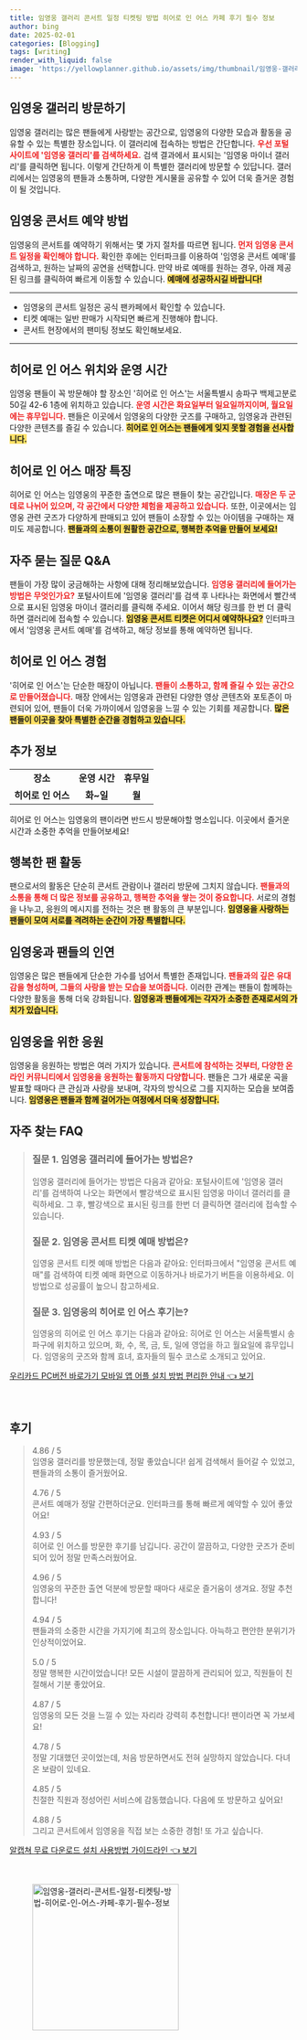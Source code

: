 ```yaml
---
title: 임영웅 갤러리 콘서트 일정 티켓팅 방법 히어로 인 어스 카페 후기 필수 정보
author: bing
date: 2025-02-01
categories: [Blogging]
tags: [writing]
render_with_liquid: false
image: 'https://yellowplanner.github.io/assets/img/thumbnail/임영웅-갤러리-콘서트-일정-티켓팅-방법-히어로-인-어스-카페-후기-필수-정보.webp'
---
```



<h2 id='임영웅 갤러리 방문하기'>임영웅 갤러리 방문하기</h2>

<p>임영웅 갤러리는 많은 팬들에게 사랑받는 공간으로, 임영웅의 다양한 모습과 활동을 공유할 수 있는 특별한 장소입니다. 이 갤러리에 접속하는 방법은 간단합니다. <b><span style="color: #ee2323;">우선 포털 사이트에 '임영웅 갤러리'를 검색하세요.</span></b> 검색 결과에서 표시되는 '임영웅 마이너 갤러리'를 클릭하면 됩니다. 이렇게 간단하게 이 특별한 갤러리에 방문할 수 있답니다. 갤러리에서는 임영웅의 팬들과 소통하며, 다양한 게시물을 공유할 수 있어 더욱 즐거운 경험이 될 것입니다.</p>

<h2 id='임영웅 콘서트 예약 방법'>임영웅 콘서트 예약 방법</h2>

<p>임영웅의 콘서트를 예약하기 위해서는 몇 가지 절차를 따르면 됩니다. <b><span style="color: #ee2323;">먼저 임영웅 콘서트 일정을 확인해야 합니다.</span></b> 확인한 후에는 인터파크를 이용하여 '임영웅 콘서트 예매'를 검색하고, 원하는 날짜의 공연을 선택합니다. 만약 바로 예매를 원하는 경우, 아래 제공된 링크를 클릭하여 빠르게 이동할 수 있습니다. <b><span style="background-color: #ffe066;">예매에 성공하시길 바랍니다!</span></b></p>

<hr />

<ul>
    <li>임영웅의 콘서트 일정은 공식 팬카페에서 확인할 수 있습니다.</li>
    <li>티켓 예매는 일반 판매가 시작되면 빠르게 진행해야 합니다.</li>
    <li>콘서트 현장에서의 팬미팅 정보도 확인해보세요.</li>
</ul>

<hr />

<h2 id='히어로 인 어스 위치와 운영 시간'>히어로 인 어스 위치와 운영 시간</h2>

<p>임영웅 팬들이 꼭 방문해야 할 장소인 '히어로 인 어스'는 서울특별시 송파구 백제고분로 50길 42-6 1층에 위치하고 있습니다. <b><span style="color: #ee2323;">운영 시간은 화요일부터 일요일까지이며, 월요일에는 휴무입니다.</span></b> 팬들은 이곳에서 임영웅의 다양한 굿즈를 구매하고, 임영웅과 관련된 다양한 콘텐츠를 즐길 수 있습니다. <b><span style="background-color: #ffe066;">히어로 인 어스는 팬들에게 잊지 못할 경험을 선사합니다.</span></b></p>

<h2 id='히어로 인 어스 매장 특징'>히어로 인 어스 매장 특징</h2>

<p>히어로 인 어스는 임영웅의 꾸준한 출연으로 많은 팬들이 찾는 공간입니다. <b><span style="color: #ee2323;">매장은 두 군데로 나뉘어 있으며, 각 공간에서 다양한 체험을 제공하고 있습니다.</span></b> 또한, 이곳에서는 임영웅 관련 굿즈가 다양하게 판매되고 있어 팬들이 소장할 수 있는 아이템을 구매하는 재미도 제공합니다. <b><span style="background-color: #ffe066;">팬들과의 소통이 원활한 공간으로, 행복한 추억을 만들어 보세요!</span></b></p>

<h2 id='자주 묻는 질문 Q&A'>자주 묻는 질문 Q&A</h2>

<p>팬들이 가장 많이 궁금해하는 사항에 대해 정리해보았습니다. <b><span style="color: #ee2323;">임영웅 갤러리에 들어가는 방법은 무엇인가요?</span></b> 포털사이트에 '임영웅 갤러리'를 검색 후 나타나는 화면에서 빨간색으로 표시된 임영웅 마이너 갤러리를 클릭해 주세요. 이어서 해당 링크를 한 번 더 클릭하면 갤러리에 접속할 수 있습니다. <b><span style="background-color: #ffe066;">임영웅 콘서트 티켓은 어디서 예약하나요?</span></b> 인터파크에서 '임영웅 콘서트 예매'를 검색하고, 해당 정보를 통해 예약하면 됩니다.</p>

<h2 id='히어로 인 어스 경험'>히어로 인 어스 경험</h2>

<p>'히어로 인 어스'는 단순한 매장이 아닙니다. <b><span style="color: #ee2323;">팬들이 소통하고, 함께 즐길 수 있는 공간으로 만들어졌습니다.</span></b> 매장 안에서는 임영웅과 관련된 다양한 영상 콘텐츠와 포토존이 마련되어 있어, 팬들이 더욱 가까이에서 임영웅을 느낄 수 있는 기회를 제공합니다. <b><span style="background-color: #ffe066;">많은 팬들이 이곳을 찾아 특별한 순간을 경험하고 있습니다.</span></b></p>

<h2 id='추가 정보'>추가 정보</h2>

<table>
    <tr>
        <td style="text-align: center; height: 17px;"><b>장소</b></td>
        <td style="text-align: center; height: 17px;"><b>운영 시간</b></td>
        <td style="text-align: center; height: 17px;"><b>휴무일</b></td>
    </tr>
    <tr>
        <td style="text-align: center; height: 17px;"><b>히어로 인 어스</b></td>
        <td style="text-align: center; height: 17px;"><b>화~일</b></td>
        <td style="text-align: center; height: 17px;"><b>월</b></td>
    </tr>
</table>

<p>히어로 인 어스는 임영웅의 팬이라면 반드시 방문해야할 명소입니다. 이곳에서 즐거운 시간과 소중한 추억을 만들어보세요!</p>

<h2 id='행복한 팬 활동'>행복한 팬 활동</h2>

<p>팬으로서의 활동은 단순히 콘서트 관람이나 갤러리 방문에 그치지 않습니다. <b><span style="color: #ee2323;">팬들과의 소통을 통해 더 많은 정보를 공유하고, 행복한 추억을 쌓는 것이 중요합니다.</span></b> 서로의 경험을 나누고, 응원의 메시지를 전하는 것은 팬 활동의 큰 부분입니다. <b><span style="background-color: #ffe066;">임영웅을 사랑하는 팬들이 모여 서로를 격려하는 순간이 가장 특별합니다.</span></b></p>

<h2 id='임영웅과 팬들의 인연'>임영웅과 팬들의 인연</h2>

<p>임영웅은 많은 팬들에게 단순한 가수를 넘어서 특별한 존재입니다. <b><span style="color: #ee2323;">팬들과의 깊은 유대감을 형성하며, 그들의 사랑을 받는 모습을 보여줍니다.</span></b> 이러한 관계는 팬들이 함께하는 다양한 활동을 통해 더욱 강화됩니다. <b><span style="background-color: #ffe066;">임영웅과 팬들에게는 각자가 소중한 존재로서의 가치가 있습니다.</span></b></p>

<h2 id='임영웅을 위한 응원'>임영웅을 위한 응원</h2>

<p>임영웅을 응원하는 방법은 여러 가지가 있습니다. <b><span style="color: #ee2323;">콘서트에 참석하는 것부터, 다양한 온라인 커뮤니티에서 임영웅을 응원하는 활동까지 다양합니다.</span></b> 팬들은 그가 새로운 곡을 발표할 때마다 큰 관심과 사랑을 보내며, 각자의 방식으로 그를 지지하는 모습을 보여줍니다. <b><span style="background-color: #ffe066;">임영웅은 팬들과 함께 걸어가는 여정에서 더욱 성장합니다.</span></b></p>

<h2 id='마무리</h2>

<p>임영웅 갤러리와 히어로 인 어스는 팬들에게 특별한 경험을 제공합니다. <b><span style="color: #ee2323;">이곳에서 임영웅과의 소중한 인연을 느끼고, 다양한 활동을 통해 행복한 시간을 가져보세요!</span></b> 팬들과의 따뜻한 소통을 통해 서로 응원하며, 더욱 뜻깊은 순간들을 만들어가길 바랍니다. <b><span style="background-color: #ffe066;">임영웅과 함께하는 모든 순간이 특별하길 기원합니다.</span></b></p>


<p><a class="click-button" title="서울 구로구 중고 타이어 | 싸게 파는 곳 | 교체 공임 | 교환 판매 | 업체 추천 가격비교" href="https://yellowplanner.github.io/posts/%EC%84%9C%EC%9A%B8-%EA%B5%AC%EB%A1%9C%EA%B5%AC-%EC%A4%91%EA%B3%A0-%ED%83%80%EC%9D%B4%EC%96%B4-%EC%8B%B8%EA%B2%8C-%ED%8C%8C%EB%8A%94-%EA%B3%B3-%EA%B5%90%EC%B2%B4-%EA%B3%B5%EC%9E%84-%EA%B5%90%ED%99%98-%ED%8C%90%EB%A7%A4-%EC%97%85%EC%B2%B4-%EC%B6%94%EC%B2%9C-%EA%B0%80%EA%B2%A9%EB%B9%84%EA%B5%90/" rel="dofollow">서울 구로구 중고 타이어 | 싸게 파는 곳 | 교체 공임 | 교환 판매 | 업체 추천 가격비교 👈 보기</a></p><br>
<h2 id='자주_찾는_FAQ'>자주 찾는 FAQ</h2>
<div itemscope="" itemtype="https://schema.org/FAQPage"> 
<blockquote> 
<div itemscope="" itemprop="mainEntity" itemtype="https://schema.org/Question"> 
<h3 itemprop="name">질문 1. 임영웅 갤러리에 들어가는 방법은?</h3> 
<div itemscope="" itemprop="acceptedAnswer" itemtype="https://schema.org/Answer"> 
<span itemprop="text"> 
<p>임영웅 갤러리에 들어가는 방법은 다음과 같아요: 포털사이트에 '임영웅 갤러리'를 검색하여 나오는 화면에서 빨강색으로 표시된 임영웅 마이너 갤러리를 클릭하세요. 그 후, 빨강색으로 표시된 링크를 한번 더 클릭하면 갤러리에 접속할 수 있습니다.</p> 
</span> 
</div> 
</div> 
<div itemscope="" itemprop="mainEntity" itemtype="https://schema.org/Question"> 
<h3 itemprop="name">질문 2. 임영웅 콘서트 티켓 예매 방법은?</h3> 
<div itemscope="" itemprop="acceptedAnswer" itemtype="https://schema.org/Answer"> 
<span itemprop="text"> 
<p>임영웅 콘서트 티켓 예매 방법은 다음과 같아요: 인터파크에서 "임영웅 콘서트 예매"를 검색하여 티켓 예매 화면으로 이동하거나 바로가기 버튼을 이용하세요. 이 방법으로 성공률이 높으니 참고하세요.</p> 
</span> 
</div> 
</div> 
<div itemscope="" itemprop="mainEntity" itemtype="https://schema.org/Question"> 
<h3 itemprop="name">질문 3. 임영웅의 히어로 인 어스 후기는?</h3> 
<div itemscope="" itemprop="acceptedAnswer" itemtype="https://schema.org/Answer"> 
<span itemprop="text"> 
<p>임영웅의 히어로 인 어스 후기는 다음과 같아요: 히어로 인 어스는 서울특별시 송파구에 위치하고 있으며, 화, 수, 목, 금, 토, 일에 영업을 하고 월요일에 휴무입니다. 임영웅의 굿즈와 함께 효녀, 효자들의 필수 코스로 소개되고 있어요.</p> 
</span> 
</div> 
</div> 
</blockquote> 
</div>
<p><a class="click-button" title="우리카드 PC버전 바로가기 모바일 앱 어플 설치 방법 편리한 안내" href="https://yellowplanner.github.io/posts/%EC%9A%B0%EB%A6%AC%EC%B9%B4%EB%93%9C-PC%EB%B2%84%EC%A0%84-%EB%B0%94%EB%A1%9C%EA%B0%80%EA%B8%B0-%EB%AA%A8%EB%B0%94%EC%9D%BC-%EC%95%B1-%EC%96%B4%ED%94%8C-%EC%84%A4%EC%B9%98-%EB%B0%A9%EB%B2%95-%ED%8E%B8%EB%A6%AC%ED%95%9C-%EC%95%88%EB%82%B4/" rel="dofollow">우리카드 PC버전 바로가기 모바일 앱 어플 설치 방법 편리한 안내 👈 보기</a></p><br>
<h2 id='후기'>후기</h2>
<div itemscope itemtype="https://schema.org/Product">
  <blockquote>
  <div itemprop="review" itemscope itemtype="https://schema.org/Review">
      <div itemprop="reviewRating" itemscope itemtype="https://schema.org/Rating"> <span itemprop="ratingValue">4.86</span> / <span itemprop="bestRating">5</span> </div>
      <span itemprop="reviewBody">임영웅 갤러리를 방문했는데, 정말 좋았습니다! 쉽게 검색해서 들어갈 수 있었고, 팬들과의 소통이 즐거웠어요.</span>
  </div>
  <br>
  <div itemprop="review" itemscope itemtype="https://schema.org/Review">
      <div itemprop="reviewRating" itemscope itemtype="https://schema.org/Rating"> <span itemprop="ratingValue">4.76</span> / <span itemprop="bestRating">5</span> </div>
      <span itemprop="reviewBody">콘서트 예매가 정말 간편하더군요. 인터파크를 통해 빠르게 예약할 수 있어 좋았어요!</span>
  </div>
  <br>
  <div itemprop="review" itemscope itemtype="https://schema.org/Review">
      <div itemprop="reviewRating" itemscope itemtype="https://schema.org/Rating"> <span itemprop="ratingValue">4.93</span> / <span itemprop="bestRating">5</span> </div>
      <span itemprop="reviewBody">히어로 인 어스를 방문한 후기를 남깁니다. 공간이 깔끔하고, 다양한 굿즈가 준비되어 있어 정말 만족스러웠어요.</span>
  </div>
  <br>
  <div itemprop="review" itemscope itemtype="https://schema.org/Review">
      <div itemprop="reviewRating" itemscope itemtype="https://schema.org/Rating"> <span itemprop="ratingValue">4.96</span> / <span itemprop="bestRating">5</span> </div>
      <span itemprop="reviewBody">임영웅의 꾸준한 출연 덕분에 방문할 때마다 새로운 즐거움이 생겨요. 정말 추천합니다!</span>
  </div>
  <br>
  <div itemprop="review" itemscope itemtype="https://schema.org/Review">
      <div itemprop="reviewRating" itemscope itemtype="https://schema.org/Rating"> <span itemprop="ratingValue">4.94</span> / <span itemprop="bestRating">5</span> </div>
      <span itemprop="reviewBody">팬들과의 소중한 시간을 가지기에 최고의 장소입니다. 아늑하고 편안한 분위기가 인상적이었어요.</span>
  </div>
  <br>
  <div itemprop="review" itemscope itemtype="https://schema.org/Review">
      <div itemprop="reviewRating" itemscope itemtype="https://schema.org/Rating"> <span itemprop="ratingValue">5.0</span> / <span itemprop="bestRating">5</span> </div>
      <span itemprop="reviewBody">정말 행복한 시간이었습니다! 모든 시설이 깔끔하게 관리되어 있고, 직원들이 친절해서 기분 좋았어요.</span>
  </div>
  <br>
  <div itemprop="review" itemscope itemtype="https://schema.org/Review">
      <div itemprop="reviewRating" itemscope itemtype="https://schema.org/Rating"> <span itemprop="ratingValue">4.87</span> / <span itemprop="bestRating">5</span> </div>
      <span itemprop="reviewBody">임영웅의 모든 것을 느낄 수 있는 자리라 강력히 추천합니다! 팬이라면 꼭 가보세요!</span>
  </div>
  <br>
  <div itemprop="review" itemscope itemtype="https://schema.org/Review">
      <div itemprop="reviewRating" itemscope itemtype="https://schema.org/Rating"> <span itemprop="ratingValue">4.78</span> / <span itemprop="bestRating">5</span> </div>
      <span itemprop="reviewBody">정말 기대했던 곳이었는데, 처음 방문하면서도 전혀 실망하지 않았습니다. 다녀온 보람이 있네요.</span>
  </div>
  <br>
  <div itemprop="review" itemscope itemtype="https://schema.org/Review">
      <div itemprop="reviewRating" itemscope itemtype="https://schema.org/Rating"> <span itemprop="ratingValue">4.85</span> / <span itemprop="bestRating">5</span> </div>
      <span itemprop="reviewBody">친절한 직원과 정성어린 서비스에 감동했습니다. 다음에 또 방문하고 싶어요!</span>
  </div>
  <br>
  <div itemprop="review" itemscope itemtype="https://schema.org/Review">
      <div itemprop="reviewRating" itemscope itemtype="https://schema.org/Rating"> <span itemprop="ratingValue">4.88</span> / <span itemprop="bestRating">5</span> </div>
      <span itemprop="reviewBody">그리고 콘서트에서 임영웅을 직접 보는 소중한 경험! 또 가고 싶습니다.</span>
  </div>
  </blockquote>
</div>
<p><a class="click-button" title="알캡쳐 무료 다운로드 설치 사용방법 가이드라인" href="https://yellowplanner.github.io/posts/%EC%95%8C%EC%BA%A1%EC%B3%90-%EB%AC%B4%EB%A3%8C-%EB%8B%A4%EC%9A%B4%EB%A1%9C%EB%93%9C-%EC%84%A4%EC%B9%98-%EC%82%AC%EC%9A%A9%EB%B0%A9%EB%B2%95-%EA%B0%80%EC%9D%B4%EB%93%9C%EB%9D%BC%EC%9D%B8/" rel="dofollow">알캡쳐 무료 다운로드 설치 사용방법 가이드라인 👈 보기</a></p><br>
<figure class="image"><img src="https://yellowplanner.github.io/assets/img/thumbnail/임영웅-갤러리-콘서트-일정-티켓팅-방법-히어로-인-어스-카페-후기-필수-정보.webp" alt="임영웅-갤러리-콘서트-일정-티켓팅-방법-히어로-인-어스-카페-후기-필수-정보" width="256" height="256"></figure>